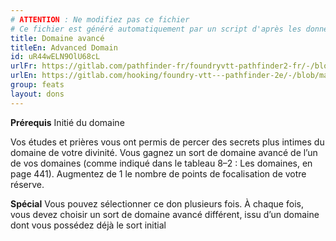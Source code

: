 ```yaml
---
# ATTENTION : Ne modifiez pas ce fichier
# Ce fichier est généré automatiquement par un script d'après les données du module Foundry VTT officiel et de sa traduction
title: Domaine avancé
titleEn: Advanced Domain
id: uR44wELN9OlU68cL
urlFr: https://gitlab.com/pathfinder-fr/foundryvtt-pathfinder2-fr/-/blob/master/data/feats/uR44wELN9OlU68cL.htm
urlEn: https://gitlab.com/hooking/foundry-vtt---pathfinder-2e/-/blob/master/packs/data/feats.db/advanced-domain.json
group: feats
layout: dons
---
```

**Prérequis** Initié du domaine

Vos études et prières vous ont permis de percer des secrets plus intimes du domaine de votre divinité. Vous gagnez un sort de domaine avancé de l’un de vos domaines (comme indiqué dans le tableau 8–2 : Les domaines, en page 441). Augmentez de 1 le nombre de points de focalisation de votre réserve.

**Spécial** Vous pouvez sélectionner ce don plusieurs fois. À chaque fois, vous devez choisir un sort de domaine avancé différent, issu d’un domaine dont vous possédez déjà le sort initial


